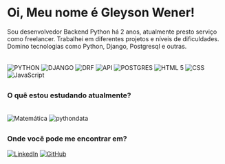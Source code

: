 #  Oi, Meu nome é Gleyson Wener!
Sou desenvolvedor Backend Python há 2 anos, atualmente presto serviço como freelancer. Trabalhei em diferentes projetos e níveis de dificuldades. Domino tecnologias como Python, Django, Postgresql e outras.



<div style="display: inline_block"><br/>
<img aLign="center" alt="PYTHON" src="https://img.shields.io/badge/PHYTHON-E34F26?style=for-the-badge&logo=python&logoColor=white" />
<img aLign="center" alt="DJANGO" src="https://img.shields.io/badge/DJANGO-E34F26?style=for-the-badge&logo=django&logoColor=white" />
<img aLign="center" alt="DRF" src="https://img.shields.io/badge/DJANGORESTFRAMEWORK-E34F26?style=for-the-badge&logo=djangorestframework&logoColor=white" />
<img aLign="center" alt="API" src="https://img.shields.io/badge/API REST FULL-E34F26?style=for-the-badge&logo=apirestfull&logoColor=white" />
<img aLign="center" alt="POSTGRES" src="https://img.shields.io/badge/POSTGRESQL-E34F26?style=for-the-badge&logo=django&logoColor=white" />
<img aLign="center" alt="HTML 5" src="https://img.shields.io/badge/HTML5-E34F26?style=for-the-badge&logo=html5&logoColor=white" />
<img aLign="center" alt="CSS" src="https://img.shields.io/badge/CSS3-E34F26?style=for-the-badge&logo=css3&logoColor=white" />
<img aLign="center" alt="JavaScript" src="https://img.shields.io/badge/JavaScript-E34F26?style=for-the-badge&logo=javascript&logoColor=white" />
</div>

##
### O quê estou estudando atualmente?

<div style="display: inline_block"><br/>
<img aLign="center" alt="Matemática" src="https://img.shields.io/badge/Licenciatua em Matemática-23007ACC?style=for-the-badge&logoColor=white" />
<img aLign="center" alt="pythondata" src="https://img.shields.io/badge/Python Data Analytics-23007ACC?style=for-the-badge&logoColor=white" />
</div>

##
### Onde você pode me encontrar em?

[![LinkedIn](https://img.shields.io/badge/linkedin-%230077B5.svg?style=for-the-badge&logo=linkedin&logoColor=white)](https://www.linkedin.com/in/gleyson-wener-208b46230/)
[![GitHub](https://img.shields.io/badge/github-%230077B5.svg?style=for-the-badge&logo=github&logoColor=white)](https://github.com/gleysonwener/)